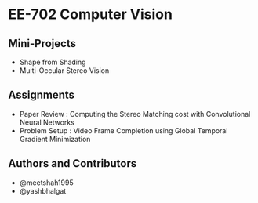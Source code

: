 # EE-702 Computer Vision

## Mini-Projects 

* Shape from Shading
* Multi-Occular Stereo Vision 

## Assignments 

 * Paper Review : Computing the Stereo Matching cost with Convolutional Neural Networks
 * Problem Setup : Video Frame Completion using Global Temporal Gradient Minimization

## Authors and Contributors

* @meetshah1995
* @yashbhalgat
